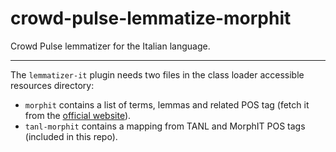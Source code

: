 crowd-pulse-lemmatize-morphit
=============================

Crowd Pulse lemmatizer for the Italian language.

-----------------------------

The `lemmatizer-it` plugin needs two files in the class loader accessible resources directory:

- `morphit` contains a list of terms, lemmas and related POS tag (fetch it from the 
[official website](http://sslmitdev-online.sslmit.unibo.it/linguistics/morph-it.php)).
- `tanl-morphit` contains a mapping from TANL and MorphIT POS tags (included in this repo).
